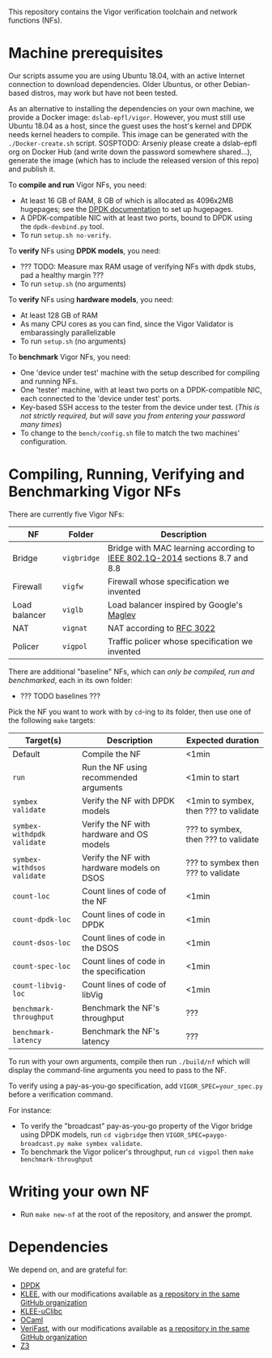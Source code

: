 This repository contains the Vigor verification toolchain and network functions (NFs).

# Machine prerequisites

Our scripts assume you are using Ubuntu 18.04, with an active Internet connection to download dependencies.
Older Ubuntus, or other Debian-based distros, may work but have not been tested.

As an alternative to installing the dependencies on your own machine, we provide a Docker image: `dslab-epfl/vigor`.
However, you must still use Ubuntu 18.04 as a host, since the guest uses the host's kernel and DPDK needs kernel headers to compile.
This image can be generated with the `./Docker-create.sh` script.
SOSPTODO: Arseniy please create a dslab-epfl org on Docker Hub (and write down the password somewhere shared...), generate the image (which has to include the released version of this repo) and publish it.

To **compile and run** Vigor NFs, you need:

- At least 16 GB of RAM, 8 GB of which is allocated as 4096x2MB hugepages; see the [DPDK documentation](https://doc.dpdk.org/guides/linux_gsg/sys_reqs.html#linux-gsg-hugepages) to set up hugepages.
- A DPDK-compatible NIC with at least two ports, bound to DPDK using the `dpdk-devbind.py` tool.
- To run `setup.sh no-verify`.

To **verify** NFs using **DPDK models**, you need:

- ??? TODO: Measure max RAM usage of verifying NFs with dpdk stubs, pad a healthy margin ???
- To run `setup.sh` (no arguments)

To **verify** NFs using **hardware models**, you need:

- At least 128 GB of RAM
- As many CPU cores as you can find, since the Vigor Validator is embarassingly parallelizable
- To run `setup.sh` (no arguments)

To **benchmark** Vigor NFs, you need:

- One 'device under test' machine with the setup described for compiling and running NFs.
- One 'tester' machine, with at least two ports on a DPDK-compatible NIC, each connected to the 'device under test' ports.
- Key-based SSH access to the tester from the device under test. (_This is not strictly required, but will save you from entering your password many times_)
- To change to the `bench/config.sh` file to match the two machines' configuration.


# Compiling, Running, Verifying and Benchmarking Vigor NFs

There are currently five Vigor NFs:

| NF            | Folder      | Description                                                                                                                         |
| ------------- | ----------- | ----------------------------------------------------------------------------------------------------------------------------------- |
| Bridge        | `vigbridge` | Bridge with MAC learning according to [IEEE 802.1Q-2014](https://standards.ieee.org/standard/802_1Q-2014.html) sections 8.7 and 8.8 |
| Firewall      | `vigfw`     | Firewall whose specification we invented                                                                                            |
| Load balancer | `viglb`     | Load balancer inspired by Google's [Maglev](https://ai.google/research/pubs/pub44824)                                               |
| NAT           | `vignat`    | NAT according to [RFC 3022](https://www.ietf.org/rfc/rfc3022.txt)                                                                   |
| Policer       | `vigpol`    | Traffic policer whose specification we invented                                                                                     |

There are additional "baseline" NFs, which can _only be compiled, run and benchmarked_, each in its own folder:

- ??? TODO baselines ???


Pick the NF you want to work with by `cd`-ing to its folder, then use one of the following `make` targets:

| Target(s)                  | Description                                | Expected duration |
| -------------------------- | ------------------------------------------ | ----------------- |
| Default                    | Compile the NF                             | <1min             |
| `run`                      | Run the NF using recommended arguments     | <1min to start    |
| `symbex validate`          | Verify the NF with DPDK models             | <1min to symbex, then ??? to validate
| `symbex-withdpdk validate` | Verify the NF with hardware and OS models  | ??? to symbex, then ??? to validate
| `symbex-withdsos validate` | Verify the NF with hardware models on DSOS | ??? to symbex then ??? to validate
| `count-loc`                | Count lines of code of the NF              | <1min             |
| `count-dpdk-loc`           | Count lines of code in DPDK                | <1min             |
| `count-dsos-loc`           | Count lines of code in the DSOS            | <1min             |
| `count-spec-loc`           | Count lines of code in the specification   | <1min             |
| `count-libvig-loc`         | Count lines of code of libVig              | <1min             |
| `benchmark-throughput`     | Benchmark the NF's throughput              | ???               |
| `benchmark-latency`        | Benchmark the NF's latency                 | ???               |

To run with your own arguments, compile then run `./build/nf` which will display the command-line arguments you need to pass to the NF.

To verify using a pay-as-you-go specification, add `VIGOR_SPEC=your_spec.py` before a verification command.

For instance:
- To verify the "broadcast" pay-as-you-go property of the  Vigor bridge using DPDK models, run `cd vigbridge` then `VIGOR_SPEC=paygo-broadcast.py make symbex validate`.
- To benchmark the Vigor policer's throughput, run `cd vigpol` then `make benchmark-throughput`


# Writing your own NF

- Run `make new-nf` at the root of the repository, and answer the prompt.


# Dependencies

We depend on, and are grateful for:

- [DPDK](https://www.dpdk.org)
- [KLEE](https://klee.github.io), with our modifications available as [a repository in the same GitHub organization](https://github.com/vignat/klee)
- [KLEE-uClibc](https://github.com/klee/klee-uclibc)
- [OCaml](https://ocaml.org)
- [VeriFast](https://people.cs.kuleuven.be/~bart.jacobs/verifast), with our modifications available as [a repository in the same GitHub organization](https://github.com/vignat/verifast)
- [Z3](https://github.com/Z3Prover/z3/wiki)
